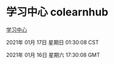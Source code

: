 # 学习中心 colearnhub
[学习中心](http://59.174.25.186:56308/colearnhub/)

2021年 01月 17日 星期日 01:30:08 CST

2021年 01月 16日 星期六 17:30:08 GMT
